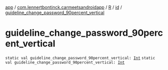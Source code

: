 [app](../../../index.md) / [com.lennertbontinck.carmeetsandroidapp](../../index.md) / [R](../index.md) / [id](index.md) / [guideline_change_password_90percent_vertical](./guideline_change_password_90percent_vertical.md)

# guideline_change_password_90percent_vertical

`static val guideline_change_password_90percent_vertical: `[`Int`](https://kotlinlang.org/api/latest/jvm/stdlib/kotlin/-int/index.html)
`static val guideline_change_password_90percent_vertical: `[`Int`](https://kotlinlang.org/api/latest/jvm/stdlib/kotlin/-int/index.html)